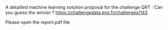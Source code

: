 A detailled machine learning solution proposal for the challenge QRT : Can you guess the winner ? https://challengedata.ens.fr/challenges/143

Please open the report.pdf file

